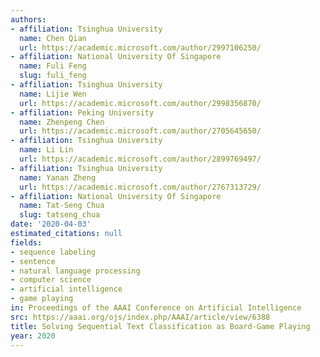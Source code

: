 ```yaml
---
authors:
- affiliation: Tsinghua University
  name: Chen Qian
  url: https://academic.microsoft.com/author/2997106250/
- affiliation: National University Of Singapore
  name: Fuli Feng
  slug: fuli_feng
- affiliation: Tsinghua University
  name: Lijie Wen
  url: https://academic.microsoft.com/author/2998356870/
- affiliation: Peking University
  name: Zhenpeng Chen
  url: https://academic.microsoft.com/author/2705645650/
- affiliation: Tsinghua University
  name: Li Lin
  url: https://academic.microsoft.com/author/2899769497/
- affiliation: Tsinghua University
  name: Yanan Zheng
  url: https://academic.microsoft.com/author/2767313729/
- affiliation: National University Of Singapore
  name: Tat-Seng Chua
  slug: tatseng_chua
date: '2020-04-03'
estimated_citations: null
fields:
- sequence labeling
- sentence
- natural language processing
- computer science
- artificial intelligence
- game playing
in: Proceedings of the AAAI Conference on Artificial Intelligence
src: https://aaai.org/ojs/index.php/AAAI/article/view/6388
title: Solving Sequential Text Classification as Board-Game Playing
year: 2020
---
```

